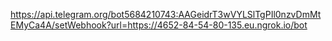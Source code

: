 https://api.telegram.org/bot5684210743:AAGeidrT3wVYLSlTgPIl0nzvDmMtEMyCa4A/setWebhook?url=https://4652-84-54-80-135.eu.ngrok.io/bot

